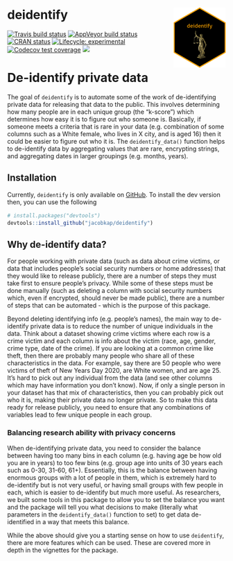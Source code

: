 
<!-- README.md is generated from README.Rmd. Please edit that file -->

# deidentify <img src="man/figures/logo.png" align="right" height="139" />

<!-- badges: start -->

[![Travis build
status](https://travis-ci.org/jacobkap/deidentify.svg?branch=master)](https://travis-ci.org/jacobkap/deidentify)
[![AppVeyor build
status](https://ci.appveyor.com/api/projects/status/github/jacobkap/deidentify?branch=master&svg=true)](https://ci.appveyor.com/project/jacobkap/deidentify)
[![CRAN
status](https://www.r-pkg.org/badges/version/deidentify)](https://CRAN.R-project.org/package=deidentify)
[![Lifecycle:
experimental](https://img.shields.io/badge/lifecycle-experimental-orange.svg)](https://www.tidyverse.org/lifecycle/#experimental)
[![Codecov test
coverage](https://codecov.io/gh/jacobkap/deidentify/branch/master/graph/badge.svg)](https://codecov.io/gh/jacobkap/deidentify?branch=master)
[![](http://cranlogs.r-pkg.org/badges/grand-total/deidentify?color=blue)](https://cran.r-project.org/package=deidentify)
<!-- badges: end -->

# De-identify private data

The goal of `deidentify` is to automate some of the work of
de-identifying private data for releasing that data to the public. This
involves determining how many people are in each unique group (the “k-score”) which determines how easy it is to figure out who someone is.
Basically, if someone meets a criteria that is rare in your data
(e.g. combination of some columns such as a White female, who lives in
X city, and is aged 16) then it could be easier to figure out who it is.
The `deidentify_data()` function helps to de-identify data by
aggregating values that are rare, encrypting strings, and aggregating
dates in larger groupings (e.g. months, years).

## Installation

Currently, `deidentify` is only available on
[GitHub](https://github.com/). To install the dev version then, you can
use the following

``` r
# install.packages("devtools")
devtools::install_github("jacobkap/deidentify")
```

## Why de-identify data?

For people working with private data (such as data about crime victims,
or data that includes people’s social security numbers or home
addresses) that they would like to release publicly, there are a number
of steps they must take first to ensure people’s privacy. While some of
these steps must be done manually (such as deleting a column with social
security numbers which, even if encrypted, should never be made public),
there are a number of steps that can be automated - which is the purpose
of this package.

Beyond deleting identifying info (e.g. people’s names), the main way to
de-identify private data is to reduce the number of unique individuals
in the data. Think about a dataset showing crime victims where each row
is a crime victim and each column is info about the victim (race, age,
gender, crime type, date of the crime). If you are looking at a common
crime like theft, then there are probably many people who share all of
these characteristics in the data. For example, say there are 50 people
who were victims of theft of New Years Day 2020, are White women, and
are age 25. It’s hard to pick out any individual from the data (and see
other columns which may have information you don’t know). Now, if only a
single person in your dataset has that mix of characteristics, then you
can probably pick out who it is, making their private data no longer
private. So to make this data ready for release publicly, you need to
ensure that any combinations of variables lead to few unique people in
each group.

### Balancing research ability with privacy concerns

When de-identifying private data, you need to consider the balance
between having too many bins in each column (e.g. having age be how old
you are in years) to too few bins (e.g. group age into units of 30 years
each such as 0-30, 31-60, 61+). Essentially, this is the balance between
having enormous groups with a lot of people in them, which is extremely
hard to de-identify but is not very useful, or having small groups with
few people in each, which is easier to de-identify but much more useful.
As researchers, we built some tools in this package to allow you to set
the balance you want and the package will tell you what decisions to
make (literally what parameters in the `deidentify_data()` function to
set) to get data de-identified in a way that meets this balance.

While the above should give you a starting sense on how to use
`deidentify`, there are more features which can be used. These are
covered more in depth in the vignettes for the package.

